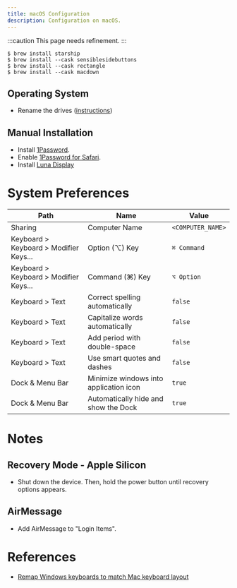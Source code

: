```yaml
---
title: macOS Configuration
description: Configuration on macOS.
---
```


:::caution
This page needs refinement.
:::

```
$ brew install starship
$ brew install --cask sensiblesidebuttons
$ brew install --cask rectangle
$ brew install --cask macdown
```

## Operating System
* Rename the drives ([instructions](https://support.apple.com/guide/mac-help/rename-files-folders-and-disks-on-mac-mchlp1144/mac))

## Manual Installation
* Install [1Password](https://1password.com/downloads/mac/).
* Enable [1Password for Safari](https://support.1password.com/safari/).
* Install [Luna Display](https://astropad.com/app-downloads/luna-display/)

# System Preferences
| Path | Name | Value |
| --- | --- | --- |
| Sharing | Computer Name | `<COMPUTER_NAME>` |
| Keyboard > Keyboard > Modifier Keys... | Option (⌥) Key | `⌘ Command` |
| Keyboard > Keyboard > Modifier Keys... | Command (⌘) Key | `⌥ Option` |
| Keyboard > Text | Correct spelling automatically | `false` |
| Keyboard > Text | Capitalize words automatically | `false` |
| Keyboard > Text | Add period with double-space | `false` |
| Keyboard > Text | Use smart quotes and dashes | `false` |
| Dock & Menu Bar | Minimize windows into application icon | `true` |
| Dock & Menu Bar | Automatically hide and show the Dock | `true` |

# Notes
## Recovery Mode - Apple Silicon
* Shut down the device. Then, hold the power button until recovery options appears.

## AirMessage
* Add AirMessage to "Login Items".

# References
* [Remap Windows keyboards to match Mac keyboard layout](https://9to5mac.com/2016/03/17/how-to-remap-windows-keyboard-buttons-match-mac-layout/)